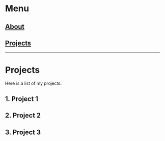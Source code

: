 # Menu
## [About](https://mblackLibrarian.github.io/about)
## [Projects](https://mblackLibrarian.github.io/projects)
---
# Projects
Here is a list of my projects:
## 1. Project 1
## 2. Project 2
## 3. Project 3
